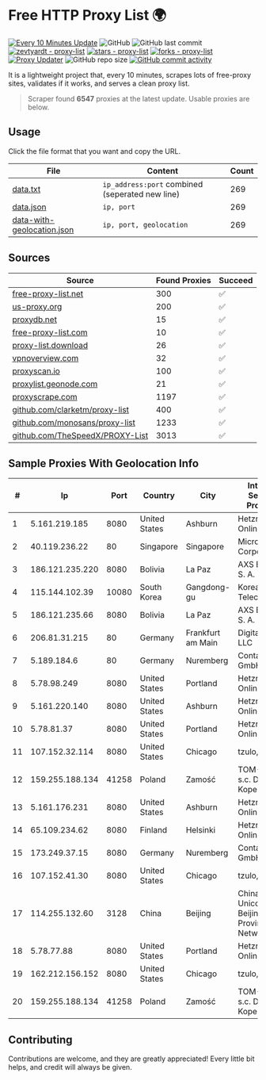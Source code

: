 
# Free HTTP Proxy List 🌍

[![Every 10 Minutes Update](https://github.com/mertguvencli/http-proxy-list/actions/workflows/main.yml/badge.svg?branch=main)](https://github.com/mertguvencli/http-proxy-list/actions/workflows/main.yml)
![GitHub](https://img.shields.io/github/license/mertguvencli/http-proxy-list)
![GitHub last commit](https://img.shields.io/github/last-commit/mertguvencli/http-proxy-list)
[![zevtyardt - proxy-list](https://img.shields.io/static/v1?label=zevtyardt&message=proxy-list&color=blue&logo=github)](https://github.com/zevtyardt/proxy-list "Go to GitHub repo")
[![stars - proxy-list](https://img.shields.io/github/stars/zevtyardt/proxy-list?style=social)](https://github.com/zevtyardt/proxy-list)
[![forks - proxy-list](https://img.shields.io/github/forks/zevtyardt/proxy-list?style=social)](https://github.com/zevtyardt/proxy-list)
[![Proxy Updater](https://github.com/zevtyardt/proxy-list/workflows/Proxy%20Updater/badge.svg)](https://github.com/zevtyardt/proxy-list/actions?query=workflow:"Proxy+Updater")
![GitHub repo size](https://img.shields.io/github/repo-size/zevtyardt/proxy-list)
[![GitHub commit activity](https://img.shields.io/github/commit-activity/m/zevtyardt/proxy-list?logo=commits)](https://github.com/zevtyardt/proxy-list/commits/main)

It is a lightweight project that, every 10 minutes, scrapes lots of free-proxy sites, validates if it works, and serves a clean proxy list.

> Scraper found **6547** proxies at the latest update. Usable proxies are below.

## Usage

Click the file format that you want and copy the URL.

|File|Content|Count|
|----|-------|-----|
|[data.txt](https://raw.githubusercontent.com/mertguvencli/http-proxy-list/main/proxy-list/data.txt)|`ip_address:port` combined (seperated new line)|269|
|[data.json](https://raw.githubusercontent.com/mertguvencli/http-proxy-list/main/proxy-list/data.json)|`ip, port`|269|
|[data-with-geolocation.json](https://raw.githubusercontent.com/mertguvencli/http-proxy-list/main/proxy-list/data-with-geolocation.json)|`ip, port, geolocation`|269|

## Sources

|Source|Found Proxies|Succeed|
|------|-------------|-------|
|[free-proxy-list.net](https://free-proxy-list.net)|300|✅|
|[us-proxy.org](https://www.us-proxy.org)|200|✅|
|[proxydb.net](http://proxydb.net)|15|✅|
|[free-proxy-list.com](https://free-proxy-list.com/?page=&port=&type%5B%5D=http&type%5B%5D=https&up_time=0&search=Search)|10|✅|
|[proxy-list.download](https://www.proxy-list.download/HTTP)|26|✅|
|[vpnoverview.com](https://vpnoverview.com/privacy/anonymous-browsing/free-proxy-servers)|32|✅|
|[proxyscan.io](https://www.proxyscan.io)|100|✅|
|[proxylist.geonode.com](https://proxylist.geonode.com/api/proxy-list?limit=300&page=1&sort_by=lastChecked&sort_type=desc&protocols=http,https)|21|✅|
|[proxyscrape.com](https://api.proxyscrape.com/v2/?request=displayproxies&protocol=http&timeout=10000&country=all&ssl=all&anonymity=all)|1197|✅|
|[github.com/clarketm/proxy-list](https://raw.githubusercontent.com/clarketm/proxy-list/master/proxy-list-raw.txt)|400|✅|
|[github.com/monosans/proxy-list](https://raw.githubusercontent.com/monosans/proxy-list/main/proxies/http.txt)|1233|✅|
|[github.com/TheSpeedX/PROXY-List](https://raw.githubusercontent.com/TheSpeedX/PROXY-List/master/http.txt)|3013|✅|


## Sample Proxies With Geolocation Info

|#|Ip|Port|Country|City|Internet Service Provider|
|-|--|----|-------|----|-------------------------|
|1|5.161.219.185|8080|United States|Ashburn|Hetzner Online GmbH|
|2|40.119.236.22|80|Singapore|Singapore|Microsoft Corporation|
|3|186.121.235.220|8080|Bolivia|La Paz|AXS Bolivia S. A.|
|4|115.144.102.39|10080|South Korea|Gangdong-gu|Korea Telecom|
|5|186.121.235.66|8080|Bolivia|La Paz|AXS Bolivia S. A.|
|6|206.81.31.215|80|Germany|Frankfurt am Main|DigitalOcean, LLC|
|7|5.189.184.6|80|Germany|Nuremberg|Contabo GmbH|
|8|5.78.98.249|8080|United States|Portland|Hetzner Online GmbH|
|9|5.161.220.140|8080|United States|Ashburn|Hetzner Online GmbH|
|10|5.78.81.37|8080|United States|Portland|Hetzner Online GmbH|
|11|107.152.32.114|8080|United States|Chicago|tzulo, inc.|
|12|159.255.188.134|41258|Poland|Zamość|TOM-NET s.c. Dariusz Koper|
|13|5.161.176.231|8080|United States|Ashburn|Hetzner Online GmbH|
|14|65.109.234.62|8080|Finland|Helsinki|Hetzner Online GmbH|
|15|173.249.37.15|8080|Germany|Nuremberg|Contabo GmbH|
|16|107.152.41.30|8080|United States|Chicago|tzulo, inc.|
|17|114.255.132.60|3128|China|Beijing|China Unicom Beijing Province Network|
|18|5.78.77.88|8080|United States|Portland|Hetzner Online GmbH|
|19|162.212.156.152|8080|United States|Chicago|tzulo, inc.|
|20|159.255.188.134|41258|Poland|Zamość|TOM-NET s.c. Dariusz Koper|



## Contributing

Contributions are welcome, and they are greatly appreciated! Every
little bit helps, and credit will always be given.

